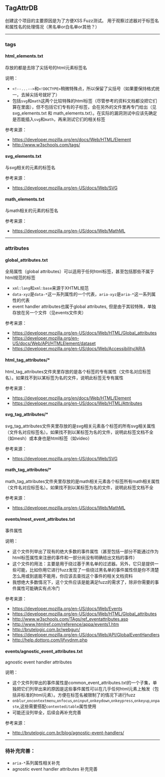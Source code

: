 ## TagAttrDB

创建这个项目的主要原因是为了方便XSS Fuzz测试。
用于观察过滤器对于标签名和属性名的处理情况（黑名单or白名单or其他？）

----------

### tags

#### html_elements.txt

存放的都是去除了尖括号的html元素标签名

说明：
- `<!--...-->`和`<!DOCTYPE>`稍微特殊点，所以保留了尖括号（如果要保持格式统一，去掉尖括号就好了）
- 包括`svg`和`math`这两个比较特殊的html标签（尽管参考的资料文档都没把它们算在里面），但不包括它们专有的子标签，会在另外的文件里再专门给出（见svg_elements.txt 和 math_elements.txt）。在实际的漏洞测试中应该先确定是否能插入`svg`和`math`，再来测试它们的相关标签

参考来源：
- https://developer.mozilla.org/en/docs/Web/HTML/Element
- http://www.w3schools.com/tags/


#### svg_elements.txt

与svg相关的元素的标签名

参考来源：
- https://developer.mozilla.org/en-US/docs/Web/SVG

#### math_elements.txt

与math相关的元素的标签名

参考来源：
- https://developer.mozilla.org/en-US/docs/Web/MathML


----------

### attributes

#### global_attributes.txt


全局属性（global attributes）可以适用于任何html标签，甚至包括那些不属于html规范的标签

- `xml:lang`和`xml:base`来源于XHTML规范
- `data-xyz`是`data-*`这一系列属性的一个代表，`aria-xyz`是`aria-*`这一系列属性的代表
- event handler attributes也属于global attributes, 但是由于其较特殊，单独存放在另一个文件（见events文件夹）

参考来源：
- https://developer.mozilla.org/en-US/docs/Web/HTML/Global_attributes
- https://developer.mozilla.org/en-US/docs/Web/API/HTMLElement/dataset
- https://developer.mozilla.org/en-US/docs/Web/Accessibility/ARIA

#### html_tag_attributes/*

html_tag_attributes文件夹里存放的是各个标签的专有属性（文件名对应标签名）。如果找不到以某标签为名的文件，说明此标签无专有属性

参考来源：
- https://developer.mozilla.org/en/docs/Web/HTML/Element
- https://developer.mozilla.org/en-US/docs/Web/HTML/Attributes

#### svg_tag_attributes/*

svg_tag_attributes文件夹里存放的是svg相关元素各个标签的所有svg相关属性（文件名对应标签名）。如果找不到以某标签为名的文件，说明此标签文档不全（如mesh）或本身也是html标签（如video）

参考来源：
- https://developer.mozilla.org/en-US/docs/Web/SVG

#### math_tag_attributes/*

math_tag_attributes文件夹里存放的是math相关元素各个标签所有math相关属性（文件名对应标签名）。如果找不到以某标签为名的文件，说明此标签文档不全

参考来源：
- https://developer.mozilla.org/en-US/docs/Web/MathML

#### events/most_event_attributes.txt

事件属性

说明：
- 这个文件列举出了现有的绝大多数的事件属性（甚至包括一部分不能通过作为html标签属性来注册的事件和一部分尚没有明确给出文档的事件）
- 这个文件的用法：主要是用于绕过基于黑名单的过滤器。另外，它只是提供一些可能，比如你用它进行fuzz发现了一些绕过黑名单的事件属性但是你不清楚怎么用或到底能不能用，你应该去查找这个事件的相关文档资料
- 我想绝大多数情况下，这个文件应该是能满足fuzz的需求了，除非你需要的事件属性可能确实有点冷门

参考来源：
- https://developer.mozilla.org/en-US/docs/Web/Events
- https://developer.mozilla.org/en-US/docs/Web/HTML/Global_attributes
- http://www.w3schools.com/TAgs/ref_eventattributes.asp
- http://www.htmlref.com/reference/appa/events1.htm
- http://brutelogic.com.br/webgun/
- https://developer.mozilla.org/en-US/docs/Web/API/GlobalEventHandlers
- http://help.dottoro.com/ljfvvdnm.php

#### events/agnostic_event_attributes.txt

agnostic event handler attributes

说明：
- 这个文件列举出的事件属性是common_event_attributes.txt的一个子集，单独把它们列举出来的原因是这些事件属性可以在几乎任何html元素上触发（包括非标准的html元素）。方便在标签名被限制了的情况下进行fuzz
- `onblur`,`oncontextmenu`,`onfocus`,`oninput`,`onkeydown`,`onkeypress`,`onkeyup`,`onpaste`,这些需要搭配`contenteditable`属性使用
- 可能还没列举全，后续会再补充完善

参考来源：
- http://brutelogic.com.br/blog/agnostic-event-handlers/


----------

### 待补充完善：

- `aria-*`系列属性相关补充
- agnostic event handler attributes 补充完善
